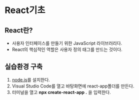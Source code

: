 # React기초

## React란?
* 사용자 인터페이스를 만들기 위한 JavaScript 라이브러리다.
* React의 핵심적인 역할은 사용자 정의 태그를 만드는 것이다.

## 실습환경 구축
1. [node.js](https://nodejs.org/en/)를 설치한다.
2. Visual Studio Code를 열고 바탕화면에 react-app폴더를 만든다.
3. 터미널을 열고 **npx create-react-app .** 을 입력한다.



